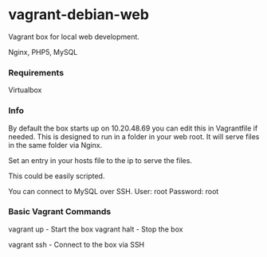vagrant-debian-web
==================

Vagrant box for local web development.

Nginx, PHP5, MySQL

### Requirements

Virtualbox

### Info

By default the box starts up on 10.20.48.69 you can edit this in Vagrantfile if needed.
This is designed to run in a folder in your web root. It will serve files in the same folder via Nginx.

Set an entry in your hosts file to the ip to serve the files.

This could be easily scripted.

You can connect to MySQL over SSH. User: root Password: root


### Basic Vagrant Commands

vagrant up - Start the box
vagrant halt - Stop the box

vagrant ssh - Connect to the box via SSH
